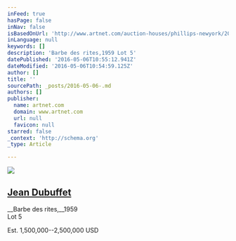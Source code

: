 ```yaml
---
inFeed: true
hasPage: false
inNav: false
isBasedOnUrl: 'http://www.artnet.com/auction-houses/phillips-newyork/20th-century-contemporary-art-evening-sale-2-8-May-2016/'
inLanguage: null
keywords: []
description: 'Barbe des rites,1959 Lot 5'
datePublished: '2016-05-06T10:55:12.941Z'
dateModified: '2016-05-06T10:54:59.125Z'
author: []
title: ''
sourcePath: _posts/2016-05-06-.md
authors: []
publisher:
  name: artnet.com
  domain: www.artnet.com
  url: null
  favicon: null
starred: false
_context: 'http://schema.org'
_type: Article

---
```

![](https://the-grid-user-content.s3-us-west-2.amazonaws.com/fdc967f6-07f7-4363-b4e4-5b13dea41c90.png)

## [Jean Dubuffet][0]

__Barbe des rites,__1959  
Lot 5

Est. 1,500,000--2,500,000 USD

[0]: http://www.artnet.com/auction-houses/phillips-newyork/artist-jean-dubuffet/